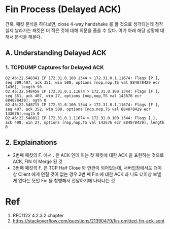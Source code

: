 <link rel="stylesheet" type="text/css" media="all" href="https://shlomo90.github.io/homepage.css" />

# Fin Process (Delayed ACK)

간혹, 패킷 분석을 하다보면, close 4-way handshake 를 할 것으로 생각되는데 정작 실제 날라가는 패킷은 더 적은 것에 대해 의문을 품을 수 있다.
여기 아래 해당 상황에 대해서 분석을 해본다.

## A. Understanding Delayed ACK

### 1. TCPDUMP Captures for Delayed ACK
```
02:46:22.548341 IP 172.31.0.100.1344 > 172.31.0.1.11674: Flags [P.], seq 309:407, ack 351, win 508, options [nop,nop,TS val 884878429 ecr 1436], length 98
02:46:22.548458 IP 172.31.0.1.11674 > 172.31.0.100.1344: Flags [F.], seq 351, ack 407, win 27, options [nop,nop,TS val 143676 ecr 884878429], ngth 0
02:46:22.548715 IP 172.31.0.100.1344 > 172.31.0.1.11674: Flags [F.], seq 407, ack 352, win 508, options [nop,nop,TS val 884878429 ecr 143676],ength 0
02:46:22.548812 IP 172.31.0.1.11674 > 172.31.0.100.1344: Flags [.], ack 408, win 27, options [nop,nop,TS val 143676 ecr 884878429], length 0
```

## 2. Explainations

- 2번째 패킷의 F. 에서 . 은 ACK 인데 이는 첫 패킷에 대한 ACK 을 표현하는 것으로 ACK, FIN 이 Merge 된 것
- 3번째 패킷의 F. 은 TCP Half Close 와 연관이 되어있는데, 서버입장에서도 더이상 Client 에게 던질 것이 없는 경우 2번 째 Fin 에 대한 ACK 과 나도 더이상 보낼 게 없다는 뜻인
  Fin 을 합병해서 전달하기에 나타나는 것

# Ref

1. RFC1122 4.2.3.2 chapter
2. https://stackoverflow.com/questions/21390479/fin-omitted-fin-ack-sent

